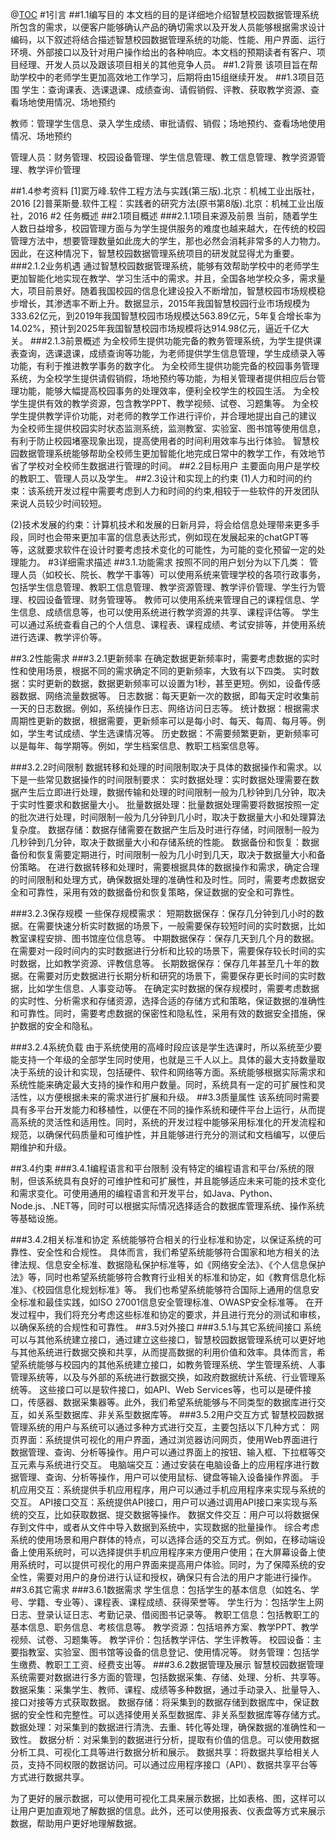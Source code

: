 @[TOC](第一次报告)
#1引言
##1.1编写目的
本文档的目的是详细地介绍智慧校园数据管理系统所包含的需求，以便客户能够确认产品的确切需求以及开发人员能够根据需求设计编码，以下叙述将结合描述智慧校园数据管理系统的功能、性能、用户界面、运行环境、外部接口以及针对用户操作给出的各种响应。本文档的预期读者有客户、项目经理、开发人员以及跟该项目相关的其他竞争人员。
##1.2背景
该项目旨在帮助学校中的老师学生更加高效地工作学习，后期将由15组继续开发。
##1.3项目范围
学生：查询课表、选课退课、成绩查询、请假销假、评教、获取教学资源、查看场地使用情况、场地预约

教师：管理学生信息、录入学生成绩、审批请假、销假；场地预约、查看场地使用情况、场地预约

管理人员：财务管理、校园设备管理、学生信息管理、教工信息管理、教学资源管理、教学评价管理

##1.4参考资料
[1]窦万峰.软件工程方法与实践(第三版).北京：机械工业出版社，2016
[2]普莱斯曼.软件工程：实践者的研究方法(原书第8版).北京：机械工业出版社，2016
#2 任务概述
##2.1项目概述
###2.1.1项目来源及前景
当前，随着学生人数日益增多，校园管理方面与为学生提供服务的难度也越来越大，在传统的校园管理方法中，想要管理数量如此庞大的学生，那也必然会消耗非常多的人力物力。因此，在这种情况下，智慧校园数据管理系统项目的研发就显得尤为重要。
###2.1.2业务机遇
	通过智慧校园数据管理系统，能够有效帮助学校中的老师学生更加智能化地实现在教学、学习生活中的需求。并且，全国各地学校众多，需求量大，项目前景好。随着我国校园的信息化建设投入不断增加，智慧校园市场规模稳步增长，其渗透率不断上升。数据显示，2015年我国智慧校园行业市场规模为333.62亿元，到2019年我国智慧校园市场规模达563.89亿元，5年复合增长率为14.02%，预计到2025年我国智慧校园市场规模将达914.98亿元，逼近千亿大关。
###2.1.3前景概述
	为全校师生提供功能完备的教务管理系统，为学生提供课表查询，选课退课，成绩查询等功能，为老师提供学生信息管理，学生成绩录入等功能，有利于推进教学事务的数字化。
为全校师生提供功能完备的校园事务管理系统，为全校学生提供请假销假，场地预约等功能，为相关管理者提供相应后台管理功能，能够大幅提高校园事务的处理效率，便利全校学生的校园生活。
为全校学生提供有效的教学资源，包含教学PPT、教学视频、试卷、习题集等。
为全校学生提供教学评价功能，对老师的教学工作进行评价，并合理地提出自己的建议
为全校师生提供校园实时状态监测系统，监测教室、实验室、图书馆等使用信息，有利于防止校园堵塞现象出现，提高使用者的时间利用效率与出行体验。
智慧校园数据管理系统能够帮助全校师生更加智能化地完成日常中的教学工作，有效地节省了学校对全校师生数据进行管理的时间。
##2.2目标用户
主要面向用户是学校的教职工、管理人员以及学生。
##2.3设计和实现上的约束
(1)人力和时间的约束：该系统开发过程中需要考虑到人力和时间的约束,相较于一些软件的开发团队来说人员较少时间较短。

(2)技术发展的约束：计算机技术和发展的日新月异，将会给信息处理带来更多手段，同时也会带来更加丰富的信息表达形式，例如现在发展起来的chatGPT等等，这就要求软件在设计时要考虑技术变化的可能性，为可能的变化预留一定的处理能力。
#3详细需求描述
##3.1.功能需求
按照不同的用户划分为以下几类：
管理人员（如校长、院长、教学干事等）可以使用系统来管理学校的各项行政事务，包括学生信息管理、教职工信息管理、教学资源管理、教学评价管理、学生行为管理、校园设备管理、财务管理等。
教师可以使用系统来管理自己的课程信息、学生信息、成绩信息等，也可以使用系统进行教学资源的共享、课程评估等。
学生可以通过系统查看自己的个人信息、课程表、课程成绩、考试安排等，并使用系统进行选课、教学评价等。

##3.2性能需求
###3.2.1更新频率
在确定数据更新频率时，需要考虑数据的实时性和使用场景，根据不同的需求确定不同的更新频率，大致有以下四类。
实时数据：实时更新的数据，数据更新频率可以设置为1秒，甚至更短。例如，设备传感器数据、网络流量数据等。
日志数据：每天更新一次的数据，即每天定时收集前一天的日志数据。例如，系统操作日志、网络访问日志等。
统计数据：根据需求周期性更新的数据，根据需要，更新频率可以是每小时、每天、每周、每月等。例如，学生考试成绩、学生选课情况等。
历史数据：不需要频繁更新，更新频率可以是每年、每学期等。例如，学生档案信息、教职工档案信息等。

###3.2.2时间限制
数据转移和处理的时间限制取决于具体的数据操作和需求。以下是一些常见数据操作的时间限制要求：
实时数据处理：实时数据处理需要在数据产生后立即进行处理，数据传输和处理的时间限制一般为几秒钟到几分钟，取决于实时性要求和数据量大小。
批量数据处理：批量数据处理需要将数据按照一定的批次进行处理，时间限制一般为几分钟到几小时，取决于数据量大小和处理算法复杂度。
数据存储：数据存储需要在数据产生后及时进行存储，时间限制一般为几秒钟到几分钟，取决于数据量大小和存储系统的性能。
数据备份和恢复：数据备份和恢复需要定期进行，时间限制一般为几小时到几天，取决于数据量大小和备份策略。
在进行数据转移和处理时，需要根据具体的数据操作和需求，确定合理的时间限制和处理方式，确保数据处理的准确性和及时性。同时，需要考虑数据安全和可靠性，采用有效的数据备份和恢复策略，保证数据的安全和可靠性。

###3.2.3保存规模
一些保存规模需求：
短期数据保存：保存几分钟到几小时的数据。在需要快速分析实时数据的场景下，一般需要保存较短时间的实时数据，比如教室课程安排、图书馆座位信息等。
中期数据保存：保存几天到几个月的数据。在需要对一段时间内的实时数据进行分析和比较的场景下，需要保存较长时间的实时数据，比如教学资源、评教信息等。
长期数据保存：保存几年甚至几十年的数据。在需要对历史数据进行长期分析和研究的场景下，需要保存更长时间的实时数据，比如学生信息、人事变动等。
在确定实时数据的保存规模时，需要考虑数据的实时性、分析需求和存储资源，选择合适的存储方式和策略，保证数据的准确性和可靠性。同时，需要考虑数据的保密性和隐私性，采用有效的数据安全措施，保护数据的安全和隐私。
	
###3.2.4系统负载
	由于系统使用的高峰时段应该是学生选课时，所以系统至少要能支持一个年级的全部学生同时使用，也就是三千人以上。具体的最大支持数量取决于系统的设计和实现，包括硬件、软件和网络等方面。系统能够根据实际需求和系统性能来确定最大支持的操作和用户数量。同时，系统具有一定的可扩展性和灵活性，以方便根据未来的需求进行扩展和升级。
##3.3质量属性
该系统同时需要具有多平台开发能力和移植性，以便在不同的操作系统和硬件平台上运行，从而提高系统的灵活性和适用性。同时，系统的开发过程中能够采用标准化的开发流程和规范，以确保代码质量和可维护性，并且能够进行充分的测试和文档编写，以便后期维护和升级。

##3.4约束
###3.4.1编程语言和平台限制
	没有特定的编程语言和平台/系统的限制，但该系统具有良好的可维护性和可扩展性，并且能够适应未来可能的技术变化和需求变化。可使用通用的编程语言和开发平台，如Java、Python、Node.js、.NET等，同时可以根据实际情况选择适合的数据库管理系统、操作系统等基础设施。

###3.4.2相关标准和协定
	系统能够符合相关的行业标准和协定，以保证系统的可靠性、安全性和合规性。
具体而言，我们希望系统能够符合国家和地方相关的法律法规、信息安全标准、数据隐私保护标准等，如《网络安全法》、《个人信息保护法》等，同时也希望系统能够符合教育行业相关的标准和协定，如《教育信息化标准》、《校园信息化规划标准》等。
我们也希望系统能够符合国际上通用的信息安全标准和最佳实践，如ISO 27001信息安全管理标准、OWASP安全标准等。
在开发过程中，我们将充分考虑这些标准和协定的要求，并且进行充分的测试和审核，以确保系统的合规性和可靠性。
##3.5对外接口
###3.5.1与其它系统间接口
系统可以与其他系统建立接口，通过建立这些接口，智慧校园数据管理系统可以更好地与其他系统进行数据交换和共享，从而提高数据的利用价值和效率。具体而言，希望系统能够与校园内的其他系统建立接口，如教务管理系统、学生管理系统、人事管理系统等，以及与外部的系统进行数据交换，如政府数据统计系统、行业管理系统等。
这些接口可以是软件接口，如API、Web Services等，也可以是硬件接口，传感器、数据采集器等。此外，我们希望系统能够与不同类型的数据库进行交互，如关系型数据库、非关系型数据库等。
###3.5.2用户交互方式
智慧校园数据管理系统的用户与系统可以通过多种方式进行交互，主要包括以下几种方式：
网页界面：系统提供可视化的用户界面，通过浏览器访问网页，使用Web界面进行数据管理、查询、分析等操作。用户可以通过界面上的按钮、输入框、下拉框等交互元素与系统进行交互。
电脑端交互：通过安装在电脑设备上的应用程序进行数据管理、查询、分析等操作，用户可以使用鼠标、键盘等输入设备操作界面。
手机应用交互：系统提供手机应用程序，用户可以通过手机应用程序来实现与系统的交互。
API接口交互：系统提供API接口，用户可以通过调用API接口来实现与系统的交互，比如获取数据、提交数据等操作。
数据文件交互：用户可以将数据保存到文件中，或者从文件中导入数据到系统中，实现数据的批量操作。
综合考虑系统的使用场景和用户群体的特点，可以选择合适的交互方式。例如，在移动端设备上使用系统时，可以选择提供手机应用程序来方便用户使用；在大屏幕设备上使用系统时，可以提供可视化的用户界面来提高用户体验。同时，为了保障系统的安全性，需要对用户的身份进行认证和授权，确保只有合法的用户才能进行操作。
##3.6其它需求
###3.6.1数据需求
学生信息：包括学生的基本信息（如姓名、学号、学籍、专业等）、课程表、课程成绩、获得荣誉等。
学生行为：包括学生上网日志、登录认证日志、考勤记录、借阅图书记录等。
教职工信息：包括教职工的基本信息、职务信息、考核信息等。
教学资源：包括培养方案、教学PPT、教学视频、试卷、习题集等。
教学评价：包括教学评估、学生评教等。
校园设备：主要指教室、实验室、图书馆等设备的信息登记、使用情况等。
财务管理：包括学生缴费、教职工工资、经费支出等。
###3.6.2数据管理及展示
智慧校园数据管理系统需要对数据进行多方面的管理，包括数据采集、存储、处理、分析、共享等。
数据采集：采集学生、教师、课程、成绩等多种数据，通过手动录入、批量导入、接口对接等方式获取数据。
数据存储：将采集到的数据存储到数据库中，保证数据的安全性和完整性。可以选择使用关系型数据库、非关系型数据库等存储方式。
数据处理：对采集到的数据进行清洗、去重、转化等处理，确保数据的准确性和一致性。
数据分析：对采集到的数据进行分析，提取有价值的信息。可以使用数据分析工具、可视化工具等进行数据分析和展示。
数据共享：将数据共享给相关人员，支持不同权限的数据访问。可以通过应用程序接口（API）、数据共享平台等方式进行数据共享。

为了更好的展示数据，可以使用可视化工具来展示数据，比如表格、图，这样可以让用户更加直观地了解数据的信息。此外，还可以使用报表、仪表盘等方式来展示数据，帮助用户更好地理解数据。


